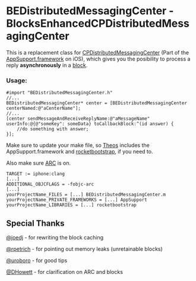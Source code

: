 # BEDistributedMessagingCenter - BlocksEnhancedCPDistributedMessagingCenter

This is a replacement class for [CPDistributedMessagingCenter][] (Part
of the [AppSupport.framework][] on iOS), which gives you the posibility
to process a reply **asynchronously** in a [block][].

### Usage:

    #import "BEDistributedMessagingCenter.h"
    //...
    BEDistributedMessagingCenter* center = [BEDistributedMessagingCenter centerNamed:@"aCenterName"];
    //...
    [center sendMessageAndReceiveReplyName:@"aMessageName" userInfo:@{@"someKey": someData} toCallbackBlock:^(id answer) {
        //do something with answer;
    }];

Make sure to update your make file, so [Theos][] includes the
AppSupport.framework and [rocketbootstrap][], if you need to.

Also make sure [ARC][] is on.

    TARGET := iphone:clang
    [...]
    ADDITIONAL_OBJCFLAGS = -fobjc-arc
    [...]
    yourProjectName_FILES = [...] BEDistributedMessagingCenter.m
    yourProjectName_PRIVATE_FRAMEWORKS = [...] AppSupport
    yourProjectName_LIBRARIES = [...] rocketbootstrap

## Special Thanks

[@joedj][] - for rewriting the block caching

[@rpetrich][] - for pointing out memory leaks (unretainable blocks)

[@uroboro][] - for good tips

[@DHowett][] - for clarification on ARC and blocks

  [CPDistributedMessagingCenter]: http://iphonedevwiki.net/index.php/CPDistributedMessagingCenter
  [AppSupport.framework]: https://github.com/nst/iOS-Runtime-Headers/blob/master/PrivateFrameworks/AppSupport.framework/CPDistributedMessagingCenter.h
  [block]: https://developer.apple.com/library/ios/documentation/Cocoa/Conceptual/Blocks/Articles/00_Introduction.html
  [Theos]: http://iphonedevwiki.net/index.php/Theos/Getting_Started
  [rocketbootstrap]: http://iphonedevwiki.net/index.php/Updating_extensions_for_iOS_7#Inter-process_communication
  [ARC]: https://developer.apple.com/library/ios/releasenotes/ObjectiveC/RN-TransitioningToARC/Introduction/Introduction.html
  [@joedj]: https://github.com/joedj
  [@rpetrich]: https://github.com/rpetrich/
  [@uroboro]: https://github.com/uroboro/
  [@DHowett]: https://github.com/DHowett/
